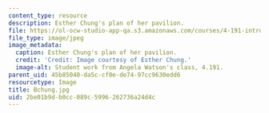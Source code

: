 ```yaml
---
content_type: resource
description: Esther Chung's plan of her pavilion.
file: https://ol-ocw-studio-app-qa.s3.amazonaws.com/courses/4-191-introduction-to-integrated-design-fall-2006/2be01b9db0cc089c5996262736a24d4c_Bchung.jpg
file_type: image/jpeg
image_metadata:
  caption: Esther Chung's plan of her pavilion.
  credit: 'Credit: Image courtesy of Esther Chung.'
  image-alt: Student work from Angela Watson's class, 4.191.
parent_uid: 45b85040-da5c-cf0e-de74-97cc9630edd6
resourcetype: Image
title: Bchung.jpg
uid: 2be01b9d-b0cc-089c-5996-262736a24d4c
---
```

